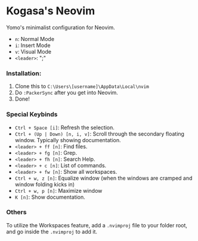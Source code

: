 # Kogasa's Neovim
Yomo's minimalist configuration for Neovim.

- `n`: Normal Mode
- `i`: Insert Mode
- `v`: Visual Mode
- `<leader>`: ";"

### Installation:
1. Clone this to `C:\Users\[username]\AppData\Local\nvim`
2. Do `:PackerSync` after you get into Neovim.
3. Done!

### Special Keybinds
- `Ctrl + Space [i]`: Refresh the selection.
- `Ctrl + (Up | Down) [n, i, v]`: Scroll through the secondary floating window. Typically showing documentation.
- `<leader> + ff [n]`: Find files.
- `<leader> + fg [n]`: Grep.
- `<leader> + fh [n]`: Search Help.
- `<leader> + c [n]`: List of commands.
- `<leader> + fw [n]`: Show all workspaces.
- `Ctrl + w, z [n]`: Equalize window (when the windows are cramped and window folding kicks in)
- `Ctrl + w, p [n]`: Maximize window
- `K [n]`: Show documentation.

### Others
To utilize the Workspaces feature, add a `.nvimproj` file to 
your folder root, and go inside the `.nvimproj` to add it.
